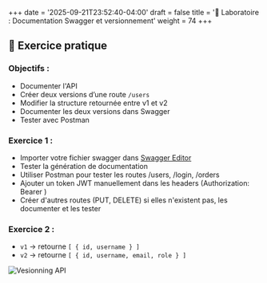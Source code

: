 +++
date = '2025-09-21T23:52:40-04:00'
draft = false
title = '🧪 Laboratoire : Documentation Swagger et versionnement'
weight = 74
+++

## 🧪 Exercice pratique
### Objectifs :

* Documenter l'API
* Créer deux versions d’une route `/users`
* Modifier la structure retournée entre v1 et v2
* Documenter les deux versions dans Swagger
* Tester avec Postman

### Exercice 1 :
- Importer votre fichier swagger dans [Swagger Editor](https://editor.swagger.io/)
- Tester la génération de documentation
- Utiliser Postman pour tester les routes /users, /login, /orders
- Ajouter un token JWT manuellement dans les headers (Authorization: Bearer <token>)
- Créer d'autres routes (PUT, DELETE) si elles n'existent pas, les documenter et les tester



### Exercice 2 :

* `v1` → retourne `[ { id, username } ]`
* `v2` → retourne `[ { id, username, email, role } ]`

![Vesionning API](/420-514/images/versionnement_API.png)
